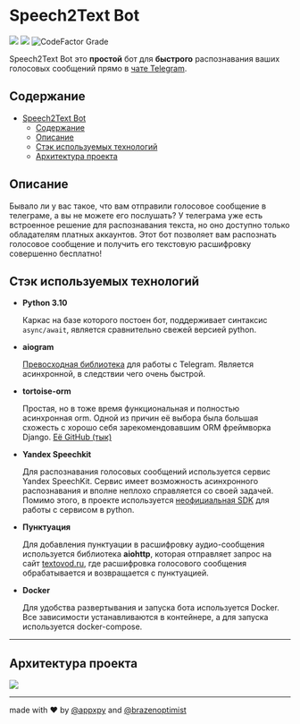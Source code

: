 # Speech2Text Bot

![](https://img.shields.io/github/actions/workflow/status/appxpy/Speech2Text-For-Telegram/pipeline.yml?branch=main&style=flat-square)
![](https://img.shields.io/badge/coverage-100%25-brightgreen?style=flat-square)
![CodeFactor Grade](https://img.shields.io/codefactor/grade/github/appxpy/speech2text-for-telegram/main?style=flat-square)


Speech2Text Bot это **простой** бот для **быстрого** распознавания ваших голосовых сообщений прямо в [чате Telegram](https://t.me/sp2txtbot).

## Содержание
- [Speech2Text Bot](#speech2text-bot)
  - [Содержание](#содержание)
  - [Описание](#описание)
  - [Стэк используемых технологий](#стэк-используемых-технологий)
  - [Архитектура проекта](#архитектура-проекта)

## Описание
Бывало ли у вас такое, что вам отправили голосовое сообщение в телеграме, а вы не можете его послушать? У телеграма уже есть встроенное решение для распознавания текста, но оно доступно только обладателям платных аккаунтов. Этот бот позволяет вам распознать голосовое сообщение и получить его текстовую расшифровку совершенно бесплатно!

## Стэк используемых технологий

- **Python 3.10**
  
  Каркас на базе которого постоен бот, поддерживает синтаксис `async/await`, является сравнительно свежей версией python.


- **aiogram**

  [Превосходная библиотека](https://github.com/aiogram/aiogram) для работы с Telegram. Является асинхронной, в следствии чего очень быстрой.


- **tortoise-orm**
  
  Простая, но в тоже время функциональная и полностью асинхронная orm. Одной из причин её выбора была большая схожесть с хорошо себя зарекомендовавшим ORM фреймворка Django. [Её GitHub (тык)](https://github.com/tortoise/tortoise-orm)

- **Yandex Speechkit**

  Для распознавания голосовых сообщений используется сервис Yandex SpeechKit. Сервис имеет возможность асинхронного распознавания и вполне неплохо справляется со своей задачей. Помимо этого, в проекте используется [неофициальная SDK](https://github.com/TikhonP/yandex-speechkit-lib-python) для работы с сервисом в python.

- **Пунктуация**

  Для добавления пунктуации в расшифровку аудио-сообщения используется библиотека **aiohttp**, которая отправляет запрос на сайт [textovod.ru](https://textovod.ru), где расшифровка голосового сообщения обрабатывается и возвращается с пунктуацией.

- **Docker**

  Для удобства развертывания и запуска бота используется Docker. Все зависимости устанавливаются в контейнере, а для запуска используется docker-compose.

---

## Архитектура проекта

![](https://i.imgur.com/WyF4euF.jpg)

---

made with ❤️ by [@appxpy](https://github.com/appxpy) and [@brazenoptimist](https://github.com/brazenoptimist)
